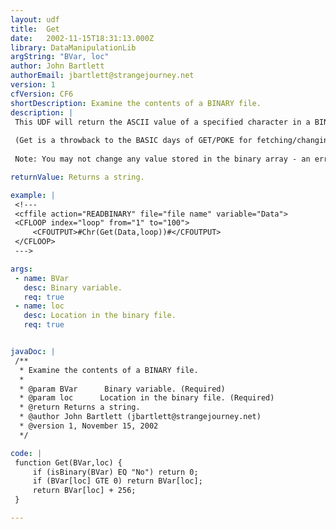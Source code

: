 ```yaml
---
layout: udf
title:  Get
date:   2002-11-15T18:31:13.000Z
library: DataManipulationLib
argString: "BVar, loc"
author: John Bartlett
authorEmail: jbartlett@strangejourney.net
version: 1
cfVersion: CF6
shortDescription: Examine the contents of a BINARY file.
description: |
 This UDF will return the ASCII value of a specified character in a BINARY file.
 
 (Get is a throwback to the BASIC days of GET/POKE for fetching/changing bytes in memory.)
 
 Note: You may not change any value stored in the binary array - an error will occur.

returnValue: Returns a string.

example: |
 <!---
 <cffile action="READBINARY" file="file name" variable="Data">
 <CFLOOP index="loop" from="1" to="100">
     <CFOUTPUT>#Chr(Get(Data,loop))#</CFOUTPUT>
 </CFLOOP>
 --->

args:
 - name: BVar
   desc: Binary variable.
   req: true
 - name: loc
   desc: Location in the binary file.
   req: true


javaDoc: |
 /**
  * Examine the contents of a BINARY file.
  * 
  * @param BVar      Binary variable. (Required)
  * @param loc      Location in the binary file. (Required)
  * @return Returns a string. 
  * @author John Bartlett (jbartlett@strangejourney.net) 
  * @version 1, November 15, 2002 
  */

code: |
 function Get(BVar,loc) {
     if (isBinary(BVar) EQ "No") return 0;
     if (BVar[loc] GTE 0) return BVar[loc];
     return BVar[loc] + 256;
 }

---
```


